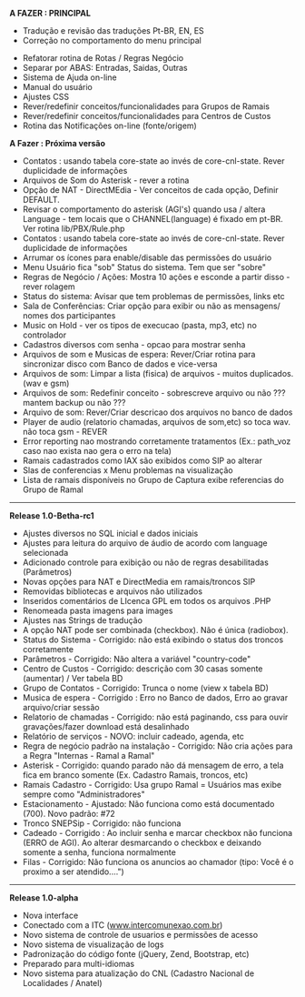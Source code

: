 **A FAZER : PRINCIPAL**

* Tradução e revisão das traduções Pt-BR, EN, ES
* Correção no comportamento do menu principal
- Refatorar rotina de Rotas / Regras Negócio
- Separar por ABAS: Entradas, Saidas, Outras
- Sistema de Ajuda on-line
- Manual do usuário
- Ajustes CSS
- Rever/redefinir conceitos/funcionalidades para Grupos de Ramais
- Rever/redefinir conceitos/funcionalidades para Centros de Custos
- Rotina das Notificações on-line (fonte/origem)

**A Fazer : Próxima versão**
- Contatos : usando tabela core-state ao invés de core-cnl-state. Rever duplicidade de informações
- Arquivos de Som do Asterisk - rever a rotina
- Opção de NAT - DirectMEdia - Ver conceitos de cada opção, Definir DEFAULT.
- Revisar o comportamento do asterisk (AGI's) quando usa / altera Language - tem locais que o CHANNEL(language) é fixado em pt-BR. Ver rotina lib/PBX/Rule.php
- Contatos : usando tabela core-state ao invés de core-cnl-state. Rever duplicidade de informações
- Arrumar os ícones para enable/disable das permissões do usuário
- Menu Usuário fica "sob" Status do sistema. Tem que ser "sobre"
- Regras de Negócio / Ações: Mostra 10 ações e esconde a partir disso - rever rolagem
- Status do sistema: Avisar que tem problemas de permissões, links etc
- Sala de Conferências: Criar opção para exibir ou não as mensagens/ nomes dos participantes
- Music on Hold - ver os tipos de execucao (pasta, mp3, etc) no controlador
- Cadastros diversos com senha - opcao para mostrar senha
- Arquivos de som e Musicas de espera: Rever/Criar rotina para sincronizar disco com Banco de dados e vice-versa
- Arquivos de som: Limpar a lista (fisica) de arquivos - muitos duplicados. (wav e gsm)
- Arquivos de som: Redefinir conceito  - sobrescreve arquivo ou não ??? mantem backup ou não ???
- Arquivo de som: Rever/Criar descricao dos arquivos no banco de dados
- Player de audio (relatorio chamadas, arquivos de som,etc) so toca wav. não toca gsm - REVER
- Error reporting nao mostrando corretamente tratamentos (Ex.: path_voz caso nao exista nao gera o erro na tela)
- Ramais cadastrados como IAX são exibidos como SIP ao alterar
- Slas de conferencias x Menu problemas na visualização
- Lista de ramais disponíveis no Grupo de Captura exibe referencias do Grupo de Ramal
---------------------------------
**Release 1.0-Betha-rc1**

- Ajustes diversos no SQL inicial e dados iniciais
- Ajustes para leitura do arquivo de áudio de acordo com language selecionada
- Adicionado controle para exibição ou não de regras desabilitadas (Parâmetros)
- Novas opções para NAT e DirectMedia em ramais/troncos SIP
- Removidas bibliotecas e arquivos não utilizados
- Inseridos comentários de LIcenca GPL em todos os arquivos .PHP
- Renomeada pasta imagens para images
- Ajustes nas Strings de tradução
- A opção NAT pode ser combinada (checkbox). Não é única (radiobox).
- Status do Sistema - Corrigido: não está exibindo o status dos troncos corretamente
- Parâmetros - Corrigido: Não altera a variável "country-code"
- Centro de Custos - Corrigido: descrição com 30 casas somente (aumentar) / Ver tabela BD
- Grupo de Contatos - Corrigido:   Trunca o nome (view x tabela BD)
- Musica de espera - Corrigido : Erro no Banco de dados, Erro ao gravar arquivo/criar sessão
- Relatorio de chamadas - Corrigido:  não está paginando, css para ouvir gravações/fazer download está desalinhado
- Relatório de serviços - NOVO: incluir cadeado, agenda, etc
- Regra de negócio padrão na instalação - Corrigido: Não cria ações para a Regra "Internas - Ramal a Ramal"
- Asterisk - Corrigido: quando parado não dá mensagem de erro, a tela fica em branco somente (Ex. Cadastro Ramais, troncos, etc)
- Ramais Cadastro - Corrigido: Usa grupo Ramal = Usuários mas exibe sempre como "Administradores"
- Estacionamento  - Ajustado: Não funciona como está documentado (700). Novo padrão: #72
- Tronco SNEPSip - Corrigido:  não funciona
- Cadeado - Corrigido : Ao incluir senha e marcar checkbox não funciona (ERRO de AGI). Ao alterar desmarcando o checkbox e deixando somente a senha, funciona normalmente
- Filas - Corrigido: Não funciona os anuncios ao chamador (tipo: Você é o proximo a ser atendido....")
---------------------------------
**Release 1.0-alpha**

- Nova interface
- Conectado com a ITC  (www.intercomunexao.com.br)
- Novo sistema de controle de usuarios e permissões de acesso
- Novo sistema de visualização de logs
- Padronização do código fonte (jQuery, Zend, Bootstrap, etc)
- Preparado para multi-idiomas
- Novo sistema para atualização do CNL (Cadastro Nacional de Localidades / Anatel)
